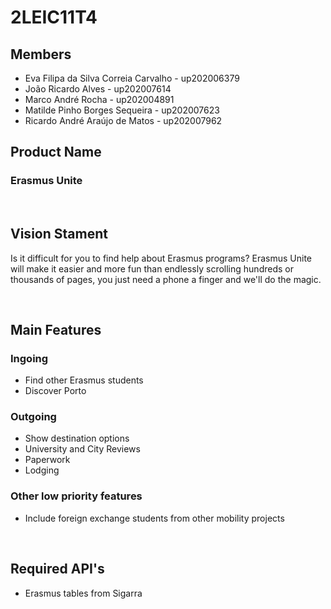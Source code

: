# 2LEIC11T4

## Members

- Eva Filipa da Silva Correia Carvalho - up202006379
- João Ricardo Alves - up202007614
- Marco André Rocha - up202004891
- Matilde Pinho Borges Sequeira - up202007623
- Ricardo André Araújo de Matos - up202007962

## Product Name
### Erasmus Unite

<br>

## Vision Stament

Is it difficult for you to find help about Erasmus programs? Erasmus Unite will make it easier and more fun than endlessly scrolling hundreds or thousands of pages, you just need a phone a finger and we'll do the magic.

<br>

## Main Features

### Ingoing
 - Find other Erasmus students
 - Discover Porto

### Outgoing
 - Show destination options
 - University and City Reviews
 - Paperwork 
 - Lodging
 
### Other low priority features
 - Include foreign exchange students from other mobility projects

<br>

## Required API's

- Erasmus tables from Sigarra 
